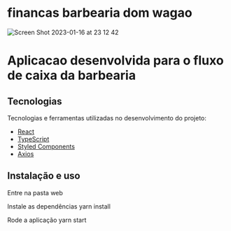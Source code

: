 # financas barbearia dom wagao
![Screen Shot 2023-01-16 at 23 12 42](https://user-images.githubusercontent.com/74063154/212794754-84582793-2032-4ac6-9103-3f069b4fd376.png)

# Aplicacao desenvolvida para o fluxo de caixa da barbearia
## Tecnologias

Tecnologias e ferramentas utilizadas no desenvolvimento do projeto:

- [React](https://reactjs.org/)
- [TypeScript](https://www.typescriptlang.org/)
- [Styled Components](https://styled-components.com/)
- [Axios](https://github.com/axios/axios)


## Instalação e uso

Entre na pasta web 

Instale as dependências
yarn install

Rode a aplicação
yarn start

